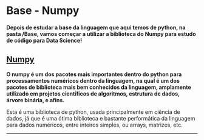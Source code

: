 # Base - Numpy

**Depois de estudar a base da linguagem que aqui temos de python, na pasta /Base, vamos começar a utilizar a biblioteca do Numpy para estudo de código para Data Science!**

## [Numpy](https://numpy.org/)

**O numpy é um dos pacotes mais importantes dentro do python para processamentos numéricos dentro da linguagem, na qual é um dos pacotes de biblioteca mais bem conhecidos da linguagem, amplamente utilizado em projetos científicos de algoritmos, estrutura de dados, árvore binária, e afins.**

Esta é uma biblioteca de python, usada principalmente em ciência de dados, já que é uma ótima biblioteca e bastante performática da linguagem para dados numéricos, entre inteiros simples, ou arrays, matrizes, etc. 

---